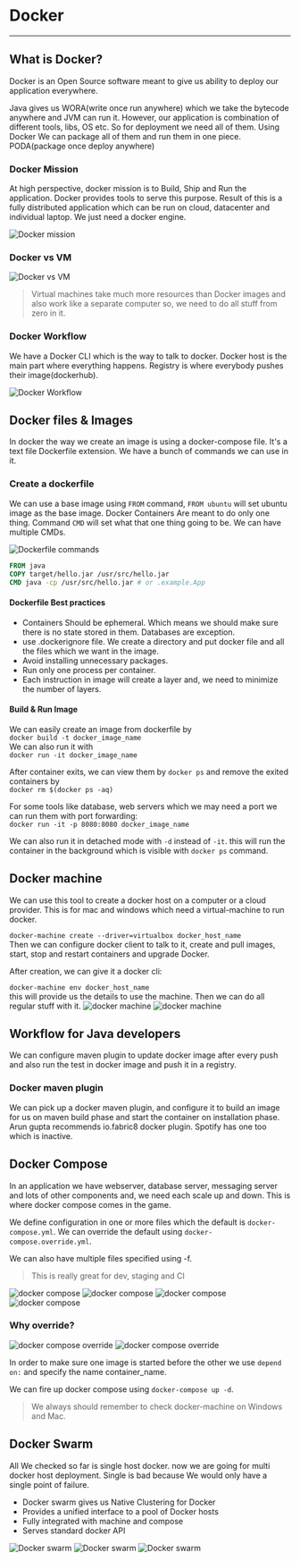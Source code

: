 # Docker

---

## What is Docker?

Docker is an Open Source software meant to give us ability to deploy our application everywhere.

Java gives us WORA(write once run anywhere) which we take the bytecode anywhere and JVM can run it. However, our
application is combination of different tools, libs, OS etc. So for deployment we need all of them. Using Docker We 
can package all of them and run them in one piece. PODA(package once deploy anywhere)

### Docker Mission

At high perspective, docker mission is to Build, Ship and Run the application. Docker provides tools to serve this
purpose. Result of this is a fully distributed application which can be run on cloud, datacenter and individual laptop.
We just need a docker engine. 

![Docker mission](./pics/dockermission.png)

### Docker vs VM

![Docker vs VM](./pics/dockervsvm.png)

> Virtual machines take much more resources than Docker images and also work like a separate computer so, we need to do
> all stuff from zero in it.

### Docker Workflow

We have a Docker CLI which is the way to talk to docker. Docker host is the main part where everything happens.
Registry is where everybody pushes their image(dockerhub).

![Docker Workflow](./pics/dockerworkflow.png)

## Docker files & Images

In docker the way we create an image is using a docker-compose file. It's a text file Dockerfile extension. We have 
a bunch of commands we can use in it. 

### Create a dockerfile

We can use a base image using `FROM` command, `FROM ubuntu` will set ubuntu image as the base image. Docker Containers
Are meant to do only one thing. Command `CMD` will set what that one thing going to be. We can have multiple CMDs. 

![Dockerfile commands](./pics/dockerfilecommands.png)
```Dockerfile
FROM java
COPY target/hello.jar /usr/src/hello.jar
CMD java -cp /usr/src/hello.jar # or .example.App
```

#### Dockerfile Best practices

* Containers Should be ephemeral. Which means we should make sure there is no state stored in them. Databases are
exception.
* use .dockerignore file. We create a directory and put docker file and all the files which we want in the image.
* Avoid installing unnecessary packages.
* Run only one process per container.
* Each instruction in image will create a layer and, we need to minimize the number of layers.

#### Build & Run Image

We can easily create an image from dockerfile by <br/>`docker build -t docker_image_name`<br/>
We can also run it with <br/>`docker run -it docker_image_name`

After container exits, we can view them by `docker ps` and remove the exited containers by <br/>
`docker rm $(docker ps -aq)`<br/>

For some tools like database, web servers which we may need a port we can run them with port forwarding:
<br/> `docker run -it -p 8080:8080 docker_image_name`<br/>

We can also run it in detached mode with `-d` instead of `-it`. this will run the container in the background which
is visible with `docker ps` command.

## Docker machine

We can use this tool to create a docker host on a computer or a cloud provider. This is for mac and windows which 
need a virtual-machine to run docker.

`docker-machine create --driver=virtualbox docker_host_name`<br/>
Then we can configure docker client to talk to it, create and pull images, start, stop and restart containers and 
upgrade Docker. 

After creation, we can give it a docker cli:

`docker-machine env docker_host_name` <br> this will provide us the details to use the machine. Then we can do all
regular stuff with it.
![docker machine](./pics/dockermachine1.png)
![docker machine](./pics/dockermachine2.png)

## Workflow for Java developers

We can configure maven plugin to update docker image after every push and also run the test in docker image and push
it in a registry.

### Docker maven plugin

We can pick up a docker maven plugin, and configure it to build an image for us on maven build phase and start the
container on installation phase. Arun gupta recommends io.fabric8 docker plugin. Spotify has one too which is inactive.

## Docker Compose

In an application we have webserver, database server, messaging server and lots of other components and, we need each
scale up and down. This is where docker compose comes in the game.

We define configuration in one or more files which the default is `docker-compose.yml`. We can override the default
using `docker-compose.override.yml`.

We can also have multiple files specified using -f.

> This is really great for dev, staging and CI

![docker compose](./pics/dockercompose1.png)
![docker compose](./pics/dockercompose2.png)
![docker compose](./pics/dockercompose3.png)
![docker compose](./pics/dockercompose4.png)

### Why override?

![docker compose override](./pics/override1.png)
![docker compose override](./pics/override2.png)

In order to make sure one image is started before the other we use `depend on:` and specify the name container_name.

We can fire up docker compose using `docker-compose up -d`. 

> We always should remember to check docker-machine on Windows and Mac.

## Docker Swarm

All We checked so far is single host docker. now we are going for multi docker host deployment. Single is bad because
We would only  have a single point of failure. 

* Docker swarm gives us Native Clustering for Docker
* Provides a unified interface to a pool of Docker hosts
* Fully integrated with machine and compose
* Serves standard docker API

![Docker swarm](./pics/swarm1.png)
![Docker swarm](./pics/swarm2.png)
![Docker swarm](./pics/swarm3.png)
